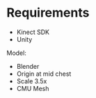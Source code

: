 # Requirements

- Kinect SDK
- Unity

Model:

- Blender
- Origin at mid chest
- Scale 3.5x
- CMU Mesh